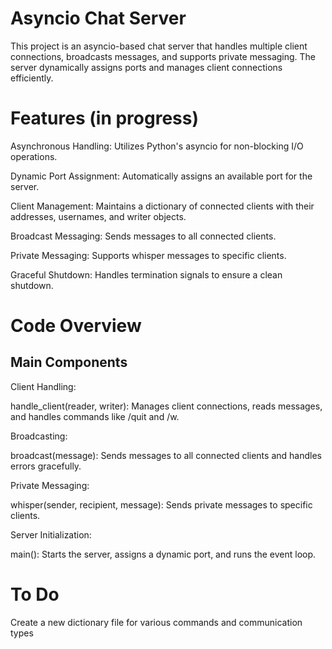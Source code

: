 # Asyncio Chat Server
This project is an asyncio-based chat server that handles multiple client connections, broadcasts messages, and supports private messaging. The server dynamically assigns ports and manages client connections efficiently.

# Features (in progress)
Asynchronous Handling: Utilizes Python's asyncio for non-blocking I/O operations.

Dynamic Port Assignment: Automatically assigns an available port for the server.

Client Management: Maintains a dictionary of connected clients with their addresses, usernames, and writer objects.

Broadcast Messaging: Sends messages to all connected clients.

Private Messaging: Supports whisper messages to specific clients.

Graceful Shutdown: Handles termination signals to ensure a clean shutdown.

# Code Overview
## Main Components
Client Handling:

handle_client(reader, writer): Manages client connections, reads messages, and handles commands like /quit and /w.

Broadcasting:

broadcast(message): Sends messages to all connected clients and handles errors gracefully.

Private Messaging:

whisper(sender, recipient, message): Sends private messages to specific clients.

Server Initialization:

main(): Starts the server, assigns a dynamic port, and runs the event loop.

# To Do
Create a new dictionary file for various commands and communication types
